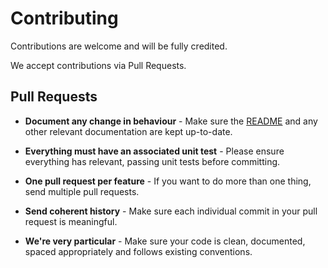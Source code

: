 # Contributing

Contributions are welcome and will be fully credited.

We accept contributions via Pull Requests.


## Pull Requests

- **Document any change in behaviour** - Make sure the [README](README.md) and any other relevant documentation are kept up-to-date.

- **Everything must have an associated unit test** - Please ensure everything has relevant, passing unit tests before committing.

- **One pull request per feature** - If you want to do more than one thing, send multiple pull requests.

- **Send coherent history** - Make sure each individual commit in your pull request is meaningful.

- **We're very particular** - Make sure your code is clean, documented, spaced appropriately and follows existing conventions.